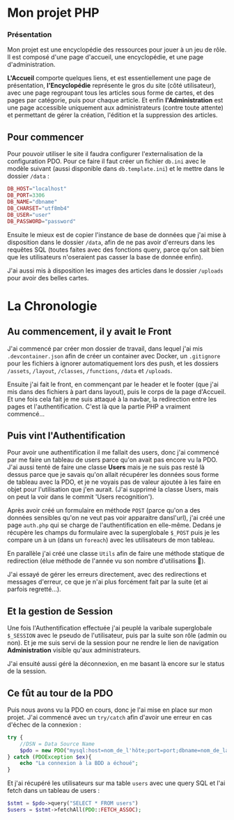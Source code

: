 # Mon projet PHP

### Présentation
Mon projet est une encyclopédie des ressources pour jouer à un jeu de rôle. Il est composé d'une page d'accueil, une encyclopédie, et une page d'administration.

**L'Accueil** comporte quelques liens, et est essentiellement une page de présentation, **l'Encyclopédie** représente le gros du site (côté utilisateur), avec une page regroupant tous les articles sous forme de cartes, et des pages par catégorie, puis pour chaque article. Et enfin **l'Administration** est une page accessible uniquement aux administrateurs (contre toute attente) et permettant de gérer la création, l'édition et la suppression des articles.

## Pour commencer
Pour pouvoir utiliser le site il faudra configurer l'externalisation de la configuration PDO. Pour ce faire il faut créer un fichier `db.ini` avec le modèle suivant (aussi disponible dans `db.template.ini`) et le mettre dans le dossier `/data` :
```php
DB_HOST="localhost"
DB_PORT=3306
DB_NAME="dbname"
DB_CHARSET="utf8mb4"
DB_USER="user"
DB_PASSWORD="password"
```
Ensuite le mieux est de copier l'instance de base de données que j'ai mise à disposition dans le dossier `/data`, afin de ne pas avoir d'erreurs dans les requêtes SQL (toutes faites avec des fonctions query, parce qu'on sait bien que les utilisateurs n'oseraient pas casser la base de donnée enfin).

J'ai aussi mis à disposition les images des articles dans le dossier `/uploads` pour avoir des belles cartes.

# La Chronologie

## Au commencement, il y avait le Front
J'ai commencé par créer mon dossier de travail, dans lequel j'ai mis `.devcontainer.json` afin de créer un container avec Docker, un `.gitignore` pour les fichiers à ignorer automatiquement lors des push, et les dossiers `/assets`, `/layout`, `/classes`, `/functions`, `/data` et `/uploads`.

Ensuite j'ai fait le front, en commençant par le header et le footer (que j'ai mis dans des fichiers à part dans layout), puis le corps de la page d'Accueil. Et une fois cela fait je me suis attaqué à la navbar, la redirection entre les pages et l'authentification. C'est là que la partie PHP a vraiment commencé...

## Puis vint l'Authentification
Pour avoir une authentification il me fallait des users, donc j'ai commencé par me faire un tableau de users parce qu'on avait pas encore vu la PDO. J'ai aussi tenté de faire une classe **Users** mais je ne suis pas resté là dessus parce que je savais qu'on allait récupérer les données sous forme de tableau avec la PDO, et je ne voyais pas de valeur ajoutée à les faire en objet pour l'utilisation que j'en aurait. (J'ai supprimé la classe Users, mais on peut la voir dans le commit 'Users recognition').

Après avoir créé un formulaire en méthode `POST` (parce qu'on a des données sensibles qu'on ne veut pas voir apparaitre dansl'url), j'ai créé une page `auth.php` qui se charge de l'authentification en elle-même. Dedans je récupère les champs du formulaire avec la superglobale `$_POST` puis je les compare un à un (dans un `foreach`) avec les utilisateurs de mon tableau.

En parallèle j'ai créé une classe `Utils` afin de faire une méthode statique de redirection (élue méthode de l'année vu son nombre d'utilisations 🎉).

J'ai essayé de gérer les erreurs directement, avec des redirections et messages d'erreur, ce que je n'ai plus forcément fait par la suite (et ai parfois regretté...).

## Et la gestion de Session
Une fois l'Authentification effectuée j'ai peuplé la varibale superglobale `$_SESSION` avec le pseudo de l'utilisateur, puis par la suite son rôle (admin ou non). Et je me suis servi de la session pour ne rendre le lien de navigation **Administration** visible qu'aux administrateurs.

J'ai ensuité aussi géré la déconnexion, en me basant là encore sur le status de la session.

## Ce fût au tour de la PDO
Puis nous avons vu la PDO en cours, donc je l'ai mise en place sur mon projet. J'ai commencé avec un `try/catch` afin d'avoir une erreur en cas d'échec de la connexion :
```php
try {
    //DSN = Data Source Name
    $pdo = new PDO("mysql:host=nom_de_l'hôte;port=port;dbname=nom_de_la_bdd;charset=uft8mb4, 'username', 'password'");
} catch (PDOException $ex){
    echo "La connexion à la BDD a échoué";
}
```
Et j'ai récupéré les utilisateurs sur ma table `users` avec une query SQL et l'ai fetch dans un tableau de users :
```php
$stmt = $pdo->query("SELECT * FROM users")
$users = $stmt->fetchAll(PDO::FETCH_ASSOC);
```